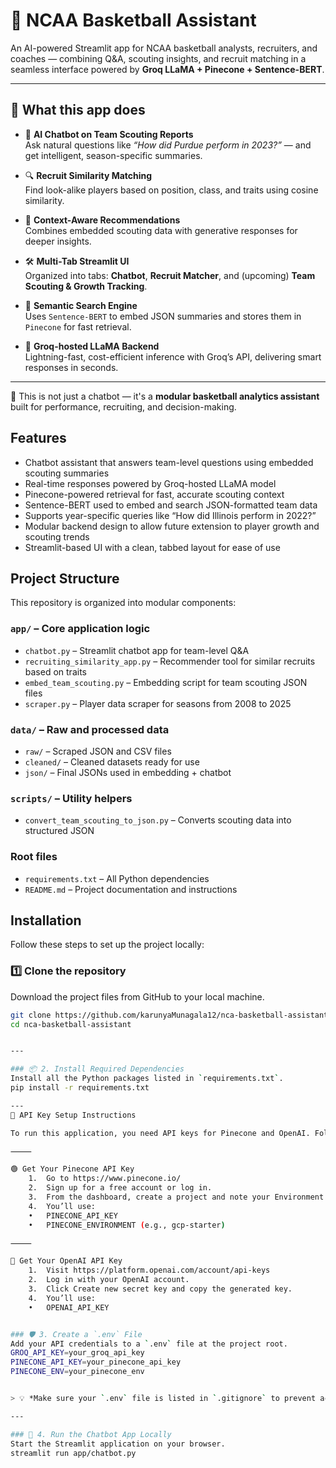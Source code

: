 # 🏀 NCAA Basketball Assistant

An AI-powered Streamlit app for NCAA basketball analysts, recruiters, and coaches — combining Q&A, scouting insights, and recruit matching in a seamless interface powered by **Groq LLaMA + Pinecone + Sentence-BERT**.

---

## 📌 What this app does

- 🤖 **AI Chatbot on Team Scouting Reports**  
  Ask natural questions like _“How did Purdue perform in 2023?”_ — and get intelligent, season-specific summaries.

- 🔍 **Recruit Similarity Matching**  
  Find look-alike players based on position, class, and traits using cosine similarity.

- 🧠 **Context-Aware Recommendations**  
  Combines embedded scouting data with generative responses for deeper insights.

- 🛠️ **Multi-Tab Streamlit UI**  
  Organized into tabs: **Chatbot**, **Recruit Matcher**, and (upcoming) **Team Scouting & Growth Tracking**.

- 💾 **Semantic Search Engine**  
  Uses `Sentence-BERT` to embed JSON summaries and stores them in `Pinecone` for fast retrieval.

- 🚀 **Groq-hosted LLaMA Backend**  
  Lightning-fast, cost-efficient inference with Groq’s API, delivering smart responses in seconds.

---

🧩 This is not just a chatbot — it's a **modular basketball analytics assistant** built for performance, recruiting, and decision-making.



## Features

- Chatbot assistant that answers team-level questions using embedded scouting summaries  
- Real-time responses powered by Groq-hosted LLaMA model  
- Pinecone-powered retrieval for fast, accurate scouting context  
- Sentence-BERT used to embed and search JSON-formatted team data  
- Supports year-specific queries like “How did Illinois perform in 2022?”  
- Modular backend design to allow future extension to player growth and scouting trends  
- Streamlit-based UI with a clean, tabbed layout for ease of use


## Project Structure

This repository is organized into modular components:

### `app/` – Core application logic
- `chatbot.py` – Streamlit chatbot app for team-level Q&A
- `recruiting_similarity_app.py` – Recommender tool for similar recruits based on traits
- `embed_team_scouting.py` – Embedding script for team scouting JSON files
- `scraper.py` – Player data scraper for seasons from 2008 to 2025

### `data/` – Raw and processed data
- `raw/` – Scraped JSON and CSV files
- `cleaned/` – Cleaned datasets ready for use
- `json/` – Final JSONs used in embedding + chatbot

### `scripts/` – Utility helpers
- `convert_team_scouting_to_json.py` – Converts scouting data into structured JSON

### Root files
- `requirements.txt` – All Python dependencies
- `README.md` – Project documentation and instructions



## Installation

Follow these steps to set up the project locally:

### 1️⃣ Clone the repository  
Download the project files from GitHub to your local machine.
```bash
git clone https://github.com/karunyaMunagala12/nca-basketball-assistant.git
cd nca-basketball-assistant


---

### 📦 2. Install Required Dependencies  
Install all the Python packages listed in `requirements.txt`.
pip install -r requirements.txt

---
🔑 API Key Setup Instructions

To run this application, you need API keys for Pinecone and OpenAI. Follow these steps to get your keys and set them in a .env file.

⸻

🟢 Get Your Pinecone API Key
	1.	Go to https://www.pinecone.io/
	2.	Sign up for a free account or log in.
	3.	From the dashboard, create a project and note your Environment and API Key.
	4.	You’ll use:
	•	PINECONE_API_KEY
	•	PINECONE_ENVIRONMENT (e.g., gcp-starter)

⸻

🔵 Get Your OpenAI API Key
	1.	Visit https://platform.openai.com/account/api-keys
	2.	Log in with your OpenAI account.
	3.	Click Create new secret key and copy the generated key.
	4.	You’ll use:
	•	OPENAI_API_KEY


### 🛡️ 3. Create a `.env` File  
Add your API credentials to a `.env` file at the project root.
GROQ_API_KEY=your_groq_api_key
PINECONE_API_KEY=your_pinecone_api_key
PINECONE_ENV=your_pinecone_env


> 💡 *Make sure your `.env` file is listed in `.gitignore` to prevent accidental pushes.*

---

### 🚀 4. Run the Chatbot App Locally  
Start the Streamlit application on your browser.
streamlit run app/chatbot.py
